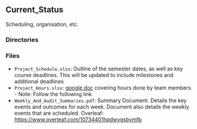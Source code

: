 ## Current_Status
Scheduling, organisation, etc.

### Directories

### Files

*	`Project_Schedule.xlsx`:	Outline of the semester dates, as well as key course deadlines. This will be updated to include milestones and additional deadlines
*	`Project_Hours.xlsx`: [google doc](https://docs.google.com/spreadsheets/d/1dUo6-rTq1Kz_F9VqjadB9rXlVd1LVuZzNobbM8MXEa4/edit?usp=sharing) covering hours done by team members - Note: Follow the following link
*	`Weekly_And_Audit_Summaries.pdf`:	Summary Document. Details the key events and outcomes for each week. Document also details the weekly events that are scheduled. Overleaf: https://www.overleaf.com/10734401hpdwygsbymfb
